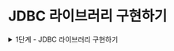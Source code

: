 # JDBC 라이브러리 구현하기

<details>
<summary>1단계 - JDBC 라이브러리 구현하기</summary>

구현 기능 목록

- [x] UserDaoTest의 모든 테스트 케이스가 통과시키기
- [ ] UserDao가 아닌 JdbcTemplate 클래스에서 JDBC와 관련된 처리를 담당하도록 수정

리팩터링

</details>
